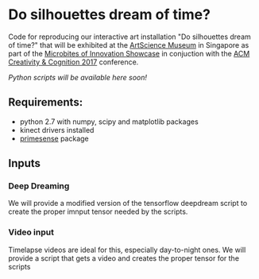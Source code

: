 # Do silhouettes dream of time?
Code for reproducing our interactive art installation "Do silhouettes dream of time?" that will be exhibited at the [ArtScience Museum](http://www.marinabaysands.com/museum.html) in Singapore as part of the [Microbites of Innovation Showcase](http://cc.acm.org/2017/calls/artworks.php) in conjuction with the [ACM Creativity & Cognition 2017](http://cc.acm.org/2017/) conference.

*Python scripts will be available here soon!*

## Requirements:
* python 2.7 with numpy, scipy and matplotlib packages
* kinect drivers installed
* [primesense](https://pypi.python.org/pypi/primesense) package


## Inputs

### Deep Dreaming
We will provide a modified version of the tensorflow deepdream script to create the proper imnput tensor needed by the scripts.

### Video input

Timelapse videos are ideal for this, especially day-to-night ones. We will provide a script that gets a video and creates the proper tensor for the scripts
